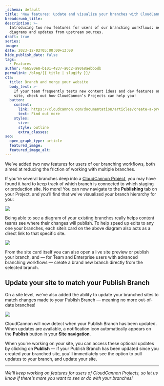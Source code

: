 ```yaml
---
_schema: default
title: 'New features: Update and visualize your branches with CloudCannon Projects'
breadcrumb_title:
description: >-
  Introducing two new features for users of our branching workflows: new branch
  diagrams and updates from upstream sources.
draft: true
series:
image:
date: 2023-12-02T05:00:00+13:00
hide_publish_date: false
tags:
  - Features
author: 466580e8-b101-4837-a0c2-a90a8aebb5db
permalink: /blog/{{ title | slugify }}/
cta:
  title: Branch and merge your website
  body_text: >-
    If your team frequently tests new content ideas and dev features on your
    site, check out how CloudCannon’s Projects can help you!
  button:
    content:
      link: https://cloudcannon.com/documentation/articles/create-a-project/
      text: Find out more
    styles:
      size:
      style: outline
      extra_classes:
seo:
  open_graph_type: article
  featured_image:
  featured_image_alt:
---
```

We’ve added two new features for users of our branching workflows, both aimed at reducing the friction of working with multiple branches.

If you're several branches deep into a [CloudCannon Project](https://cloudcannon.com/documentation/articles/create-a-project/), you may have found it hard to keep track of which branch is connected to which staging or production site. No more! You can now navigate to the **Publishing** tab on your Project, and you’ll find that we've visualized your branch hierarchy for you:

<!-- notionvc: e3c8e2ee-b939-4d17-84a6-dcde7e3f211d -->

![](https://cc-dam.imgix.net/publish-branch-visual-r.png)



Being able to see a diagram of your existing branches really helps content teams see where their changes will publish. To help speed up edits to any one your branches, each site’s card on the above diagram also acts as a direct link to that specific site. <!-- notionvc: d9a57340-8108-480c-a5dc-d77dbedc3f2b -->

![](https://cc-dam.imgix.net/teams-enterprise-advanced-branching-r.png)

From the site card itself you can also open a live site preview or publish your branch, and — for Team and Enterprise users with advanced branching workflows — create a brand new branch directly from the selected branch.

## Update your site to match your Publish Branch

On a site level, we've also added the ability to update your branched sites to match changes made to your Publish Branch — meaning no more out-of-date branches!

<!-- notionvc: b4d1c23f-86ba-48a8-a686-6f7ec88e58b2 -->

![](https://cc-dam.imgix.net/publish-branch-updates-r.png)

CloudCannon will now detect when your Publish Branch has been updated. When updates are available, a notification icon automatically appears on the&nbsp;**Publish**&nbsp;button in your&nbsp;**Site navigation**.

When you're working on your site, you can access these optional updates by clicking on **Publish** — if your Publish Branch has been updated since you created your branched site, you'll immediately see the option to pull updates to your branch, and update your site.

---

*We'll keep working on features for users of CloudCannon Projects, so let us know if there's more you want to see or do with your branches!*

<!-- notionvc: 16989da7-4ba6-43a1-ae0e-d4d4baad2e2f -->

<!-- notionvc: ca8a9fce-d0bd-45a7-b758-77f4861bb04b -->